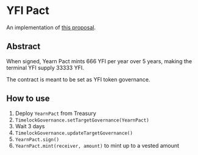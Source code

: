 # YFI Pact

An implementation of [this proposal](https://twitter.com/bantg/status/1349755318448910337).

## Abstract

When signed, Yearn Pact mints 666 YFI per year over 5 years, making the terminal YFI supply 33333 YFI.

The contract is meant to be set as YFI token governance.

## How to use

1. Deploy `YearnPact` from Treasury
2. `TimelockGovernance.setTargetGovernance(YearnPact)`
3. Wait 3 days
4. `TimelockGovernance.updateTargetGovernance()`
5. `YearnPact.sign()`
6. `YearnPact.mint(receiver, amount)` to mint up to a vested amount
